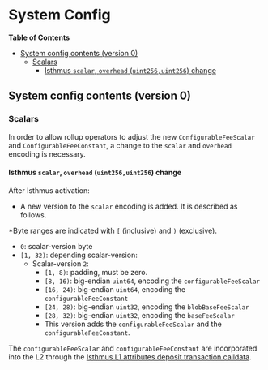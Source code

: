 # System Config

<!-- START doctoc generated TOC please keep comment here to allow auto update -->
<!-- DON'T EDIT THIS SECTION, INSTEAD RE-RUN doctoc TO UPDATE -->
**Table of Contents**

- [System config contents (version 0)](#system-config-contents-version-0)
  - [Scalars](#scalars)
    - [Isthmus `scalar`, `overhead` (`uint256,uint256`) change](#isthmus-scalar-overhead-uint256uint256-change)

<!-- END doctoc generated TOC please keep comment here to allow auto update -->

## System config contents (version 0)

### Scalars

In order to allow rollup operators to adjust the new `ConfigurableFeeScalar` and `ConfigurableFeeConstant`, a change to
the `scalar` and `overhead` encoding is necessary.

#### Isthmus `scalar`, `overhead` (`uint256,uint256`) change

After Isthmus activation:

- A new version to the `scalar` encoding is added. It is described as follows.

\*Byte ranges are indicated with `[` (inclusive) and `)` (exclusive).

- `0`: scalar-version byte
- `[1, 32)`: depending scalar-version:
  - Scalar-version `2`:
    - `[1, 8)`: padding, must be zero.
    - `[8, 16)`: big-endian `uint64`, encoding the `configurableFeeScalar`
    - `[16, 24)`: big-endian `uint64`, encoding the `configurableFeeConstant`
    - `[24, 28)`: big-endian `uint32`, encoding the `blobBaseFeeScalar`
    - `[28, 32)`: big-endian `uint32`, encoding the `baseFeeScalar`
    - This version adds the `configurableFeeScalar` and the `configurableFeeConstant`.

The `configurableFeeScalar` and `configurableFeeConstant` are incorporated into the L2 through the
[Isthmus L1 attributes deposit transaction calldata](l1-attributes.md).
